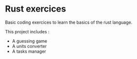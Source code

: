 # Rust exercices

Basic coding exercices to learn the basics of the rust language.

This project includes : 
  - A guessing game
  - A units converter
  - A tasks manager
